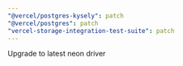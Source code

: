 ```yaml
---
"@vercel/postgres-kysely": patch
"@vercel/postgres": patch
"vercel-storage-integration-test-suite": patch
---
```


Upgrade to latest neon driver
